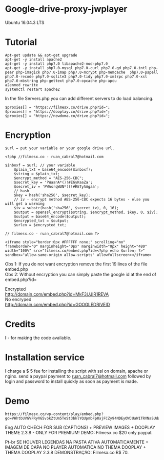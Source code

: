 # Google-drive-proxy-jwplayer

Ubuntu 16.04.3 LTS 

# Tutorial
```
Apt-get update && apt-get upgrade
apt-get -y install apache2
apt-get -y install php7.0 libapache2-mod-php7.0
apt-get -y install php7.0-mysql php7.0-curl php7.0-gd php7.0-intl php-pear php-imagick php7.0-imap php7.0-mcrypt php-memcache  php7.0-pspell php7.0-recode php7.0-sqlite3 php7.0-tidy php7.0-xmlrpc php7.0-xsl php7.0-mbstring php-gettext php7.0-opcache php-apcu
a2enmod rewrite
systemctl restart apache2
```

In the file Servers.php you can add different servers to do load balancing.

``` 
$proxies[] = "https://filmesx.co/drive.php?id=";  
$proxies[] = "https://dooplay.co/drive.php?id=";  
$proxies[] = "https://newdoma.co/drive.php?id=";  
```

# Encryption

``` $url = put your variable or your google drive url. ```

```
<?php //filmesx.co - ruan_cabral7@hotmail.com

$inboxf = $url; // your variable
    $plain_txt = base64_encode($inboxf);
    $string = $plain_txt;
    $encrypt_method = "AES-256-CBC";
    $secret_key = 'PWaanA*()!#EGyKaaZa';
    $secret_iv = 'PWAsrqWUN*()!#RETyAAgaa';
    // hash
    $key = hash('sha256', $secret_key); 
    // iv - encrypt method AES-256-CBC expects 16 bytes - else you will get a warning
    $iv = substr(hash('sha256', $secret_iv), 0, 16);
    $output = openssl_encrypt($string, $encrypt_method, $key, 0, $iv);
    $output = base64_encode($output);
    $encrypted_txt = $output;
    $urlen = $encrypted_txt;
    
// filmesx.co - ruan_cabral7@hotmail.com ?>

<iframe style="border:0px #FFFFFF none;" scrolling="no" frameborder="0" marginheight="0px" marginwidth="0px" height="480" width="100%" src="filmesx.co/embed.php?id=<?php echo $urlen; ?>" sandbox="allow-same-origin allow-scripts" allowfullscreen></iframe>
```

Obs 1: If you do not want encryption remove the first 19 lines of the file embed.php <br>
Obs 2: Without encryption you can simply paste the google id at the end of embed.php?id= <br>

Encrypted  <br>
http://domain.com/embed.php?id=MkF3UJlR1REVA <br>
No encryped  <br>
http://domain.com/embed.php?id=GOOGLEDRIVEID <br>

# Credits

I - for making the code available.

# Installation service

I charge a $ 5 fee for installing the script with ssl on domain, apache or nginx.
send a paypal payment to ruan_cabral7@hotmail.com followed by login and password to install quickly as soon as payment is made.

# Demo
```
https://filmesx.co/wp-content/play/embed.php?gd=VHhtbUVGVFRyVG5vbkZtUm5TeSt3bklYQUpmbFp0ajFCZy94NDEyOWJUaW1TRVNaSUdaN3FlM095K050TWlrVw==&legenda=23708&id=https://image.tmdb.org/t/p/w1000/djZ91wFhH07ufDwfaEo6c4tm7x.jpg
```
Eng
AUTO CHECH FOR SUB (CAPTIONS) + PREVIEW IMAGES + DOOPLAY THEME 2.3.8 - ONLY FOR PREMIUM!
DEMO: Filmesx.co
$20 only paypal.

Pt-br
SE HOUVER LEGENDAS NA PASTA ATIVA AUTOMATICAMENTE + IMAGEM DE CAPA NO PLAYER AUTOMATICA NO THEMA DOOPLAY + THEMA DOOPLAY 2.3.8
DEMONSTRAÇÃO: Filmesx.co
R$ 70.

